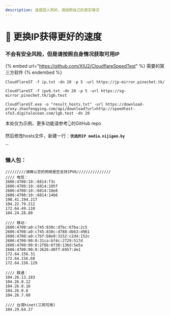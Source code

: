 ```yaml
---
description: 速度因人而异，请按照自己的真实情况
---
```


# 🎈 更换IP获得更好的速度

### 不会有安全风险，但是请按照自身情况获取可用IP

{% embed url="https://github.com/XIU2/CloudflareSpeedTest" %}
需要的第三方软件
{% endembed %}

`CloudflareST -f ip.txt -dn 20 -p 5 -url https://jp-mirror.pinochet.tk/`

`CloudflareST -f ipv6.txt -dn 20 -p 5 -url https://sg-mirror.pinochet.tk/1gb.test`

`CloudflareST.exe -o "result_hosts.txt" -url https://download-proxy.zhaofengying.com/api/download?url=http://speedtest-sfo3.digitalocean.com/1gb.test -dn 20`

本处仅为示例，更多功能请参考👆的GitHub repo

然后修改hosts文件，新建一行：**`优选的IP media.nijigem.by`**

**``**

### 懒人包：

```
/////////请确认您的网络是否支持IPV6///////////////
//// 电信：
2606:4700:10::6814:f3c
2606:4700:10::6814:105f
2606:4700:10::6814:10e8
2606:4700:10::6814:14b6
198.41.194.217
104.22.79.212
172.64.49.110
104.24.28.80

//// 移动：
2606:4700:a0:c745:830c:d7bc:67ba:2c5
2606:4700:a0:c745:830c:d788:db63:d961
2606:4700:a0:c7bf:b8e9:3152:c2d4:152c
2606:4700:90:0:31ca:bf4c:2729:517d
2606:4700:90:0:2f6b:6f38:136d:5e5a
2606:4700:90:0:3626:d0ff:6957:de1
172.64.156.31
172.64.156.68
172.64.156.129

//// 联通：
104.26.13.183
104.26.0.12
104.26.0.16
104.26.0.8
104.26.7.68

//// 台湾hinet(三网可用)
104.29.64.37
```

